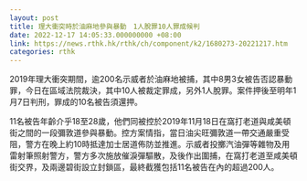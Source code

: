 ```yaml
---
layout: post
title: 理大衝突時於油麻地參與暴動　1人脫罪10人罪成候判
date: 2022-12-17 14:05:33.000000000 +08:00
link: https://news.rthk.hk/rthk/ch/component/k2/1680273-20221217.htm
categories: rthk
---
```


2019年理大衝突期間，逾200名示威者於油麻地被捕，其中8男3女被告否認暴動罪，今日在區域法院裁決，其中10人被裁定罪成，另外1人脫罪。案件押後至明年1月7日判刑，罪成的10名被告須還押。

11名被告年齡介乎18至28歲，他們同被控於2019年11月18日在窩打老道與咸美頓街之間的一段彌敦道參與暴動。控方案情指，當日油尖旺彌敦道一帶交通嚴重受阻，警方在晚上約10時抵達加士居道佈防並推進。示威者投擲汽油彈等雜物及用雷射筆照射警方，警方多次施放催淚彈驅散，及後作出圍捕，在窩打老道至咸美頓街交界，及兩邊碧街設立封鎖區，最終截獲包括11名被告在內的超過200人。
